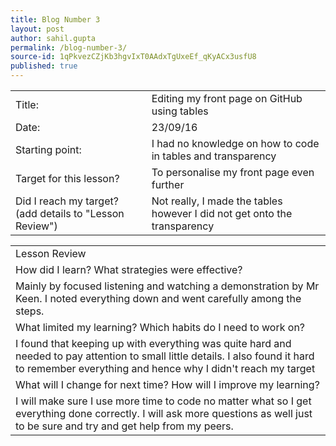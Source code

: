```yaml
---
title: Blog Number 3
layout: post
author: sahil.gupta
permalink: /blog-number-3/
source-id: 1qPkvezCZjKb3hgvIxT0AAdxTgUxeEf_qKyACx3usfU8
published: true
---
```

<table>
  <tr>
    <td>Title:</td>
    <td>Editing my front page on GitHub using tables</td>
  </tr>
  <tr>
    <td>Date:</td>
    <td>23/09/16</td>
  </tr>
  <tr>
    <td>Starting point:</td>
    <td>I had no knowledge on how to code in tables and transparency</td>
  </tr>
  <tr>
    <td>Target for this lesson?</td>
    <td>To personalise my front page even further</td>
  </tr>
  <tr>
    <td>Did I reach my target? 
(add details to "Lesson Review")</td>
    <td>Not really, I made the tables however I did not get onto the transparency</td>
  </tr>
</table>


<table>
  <tr>
    <td>Lesson Review</td>
  </tr>
  <tr>
    <td>How did I learn? What strategies were effective? </td>
  </tr>
  <tr>
    <td>Mainly by focused listening and watching a demonstration by Mr Keen. I noted everything down and went carefully among the steps. </td>
  </tr>
  <tr>
    <td>What limited my learning? Which habits do I need to work on? </td>
  </tr>
  <tr>
    <td>I found that keeping up with everything was quite hard and needed to pay attention to small little details. I also found it hard to remember everything and hence why I didn't reach my target</td>
  </tr>
  <tr>
    <td>What will I change for next time? How will I improve my learning?</td>
  </tr>
  <tr>
    <td>I will make sure I use more time to code no matter what so I get everything done correctly. I will ask more questions as well just to be sure and try and get help from my peers.</td>
  </tr>
</table>


